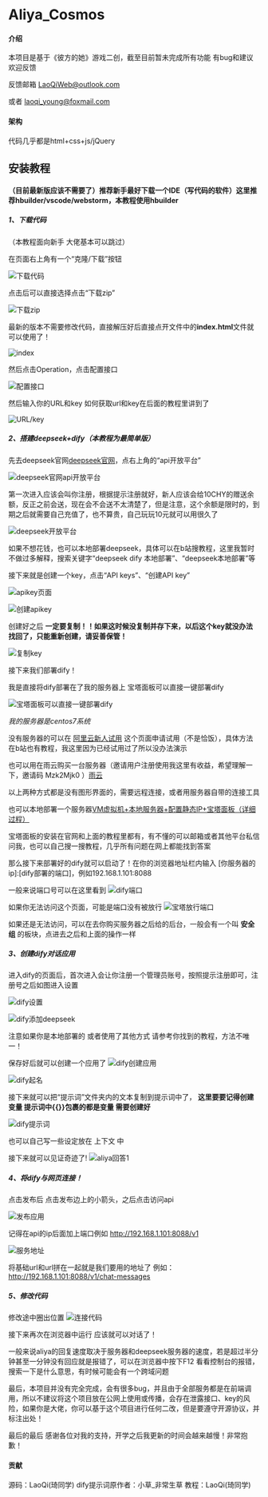 # Aliya_Cosmos

#### 介绍
本项目是基于《彼方的她》游戏二创，截至目前暂未完成所有功能
有bug和建议欢迎反馈

反馈邮箱 
LaoQiWeb@outlook.com

或者
laoqi_young@foxmail.com

#### 架构
代码几乎都是html+css+js/jQuery

## 安装教程
#### （目前最新版应该不需要了）推荐新手最好下载一个IDE（写代码的软件）这里推荐hbuilder/vscode/webstorm，本教程使用hbuilder
##### 1、下载代码

（本教程面向新手 大佬基本可以跳过）

在页面右上角有一个“克隆/下载”按钮

![下载代码](https://foruda.gitee.com/images/1740845733131684457/f6ac7d4d_15010283.png "下载代码")

点击后可以直接选择点击“下载zip”

![下载zip](https://foruda.gitee.com/images/1740845833980335674/545f6c6c_15010283.png "下载zip")

最新的版本不需要修改代码，直接解压好后直接点开文件中的<b>index.html</b>文件就可以使用了！

![index](%E6%95%99%E7%A8%8B%E6%88%AA%E5%9B%BE/index.html.png)

然后点击Operation，点击配置接口

![配置接口](%E6%95%99%E7%A8%8B%E6%88%AA%E5%9B%BE/%E9%85%8D%E7%BD%AE%E6%8E%A5%E5%8F%A3.png)

然后输入你的URL和key 如何获取url和key在后面的教程里讲到了

![URL/key](%E6%95%99%E7%A8%8B%E6%88%AA%E5%9B%BE/URL/key.png)

##### 2、搭建deepseek+dify（本教程为最简单版）
先去deepseek官网[deepseek官网](https://www.deepseek.com/)，点右上角的“api开放平台”

![deepseek官网api开放平台](%E6%95%99%E7%A8%8B%E6%88%AA%E5%9B%BE/deepseek%E5%AE%98%E7%BD%91.png)

第一次进入应该会叫你注册，根据提示注册就好，新人应该会给10CHY的赠送余额，反正之前会送，现在会不会送不太清楚了，但是注意，这个余额是限时的，到期之后就需要自己充值了，也不算贵，自己玩玩10元就可以用很久了

![deepseek开放平台](%E6%95%99%E7%A8%8B%E6%88%AA%E5%9B%BE/deepseek%E5%BC%80%E6%94%BE%E5%B9%B3%E5%8F%B0.png)

如果不想花钱，也可以本地部署deepseek，具体可以在b站搜教程，这里我暂时不做过多解释，搜索关键字“deepseek dify 本地部署”、“deepseek本地部署”等

接下来就是创建一个key，点击“API keys”、“创建API key”

![apikey页面](%E6%95%99%E7%A8%8B%E6%88%AA%E5%9B%BE/apikey%E9%A1%B5%E9%9D%A2.png)

![创建apikey](%E6%95%99%E7%A8%8B%E6%88%AA%E5%9B%BE/%E5%88%9B%E5%BB%BAapikey.png)

创建好之后   **一定要复制！！如果这时候没复制并存下来，以后这个key就没办法找回了，只能重新创建，请妥善保管！** 

![复制key](%E6%95%99%E7%A8%8B%E6%88%AA%E5%9B%BE/%E5%A4%8D%E5%88%B6key.png)

接下来我们部署dify！

我是直接将dify部署在了我的服务器上 宝塔面板可以直接一键部署dify

![宝塔面板可以直接一键部署dify](%E6%95%99%E7%A8%8B%E6%88%AA%E5%9B%BE/%E5%AE%9D%E5%A1%94%E4%B8%80%E9%94%AE%E9%83%A8%E7%BD%B2dify.png)

 _我的服务器是centos7系统_ 

没有服务器的可以在 [阿里云新人试用](https://www.aliyun.com/product/ecs?spm=5176.29677750.nav-v2-dropdown-menu-1.d_main_0_0.5421154a5Q4osv&scm=20140722.M_ecs.P_197.ID_ecs-OR_rec-V_1-MO_3480-ST_12892) 这个页面申请试用（不是恰饭），具体方法在b站也有教程，我这里因为已经试用过了所以没办法演示

也可以用在雨云购买一台服务器（邀请用户注册使用我这里有收益，希望理解一下，邀请码 Mzk2Mjk0 ）[雨云](https://www.rainyun.com/Mzk2Mjk0_)

以上两种方式都是没有图形界面的，需要远程连接，或者用服务器自带的连接工具

也可以本地部署一个服务器[VM虚拟机+本地服务器+配置静态IP+宝塔面板（详细过程）](https://blog.csdn.net/qq_43629264/article/details/125978621)

宝塔面板的安装在官网和上面的教程里都有，有不懂的可以邮箱或者其他平台私信问我，也可以自己搜一搜教程，几乎所有问题在网上都能找到答案

那么接下来部署好的dify就可以启动了！在你的浏览器地址栏内输入 [你服务器的ip]:[dify部署的端口]，例如192.168.1.101:8088

一般来说端口号可以在这里看到
![dify端口](%E6%95%99%E7%A8%8B%E6%88%AA%E5%9B%BE/dify%E7%AB%AF%E5%8F%A3%E5%8F%B7.png)

如果你无法访问这个页面，可能是端口没有被放行
![宝塔放行端口](%E6%95%99%E7%A8%8B%E6%88%AA%E5%9B%BE/%E5%AE%9D%E5%A1%94%E7%AB%AF%E5%8F%A3%E6%94%BE%E8%A1%8C.png)

如果还是无法访问，可以在去你购买服务器之后给的后台，一般会有一个叫 **安全组** 的板块，点进去之后和上面的操作一样

##### 3、创建dify对话应用
进入dify的页面后，首次进入会让你注册一个管理员账号，按照提示注册即可，注册号之后如图进入设置

![dify设置](%E6%95%99%E7%A8%8B%E6%88%AA%E5%9B%BE/dify%E8%AE%BE%E7%BD%AE.png)

![dify添加deepseek](%E6%95%99%E7%A8%8B%E6%88%AA%E5%9B%BE/dyfy%20%E6%B7%BB%E5%8A%A0%20deepseek%20.png)

注意如果你是本地部署的 或者使用了其他方式 请参考你找到的教程，方法不唯一！

保存好后就可以创建一个应用了
![dify创建应用](%E6%95%99%E7%A8%8B%E6%88%AA%E5%9B%BE/dify%E5%88%9B%E5%BB%BA%E5%BA%94%E7%94%A8.png)

![dify起名](%E6%95%99%E7%A8%8B%E6%88%AA%E5%9B%BE/dify%E8%B5%B7%E5%90%8D.png)

接下来就可以把“提示词”文件夹内的文本复制到提示词中了， **这里要要记得创建变量 提示词中{{}}包裹的都是变量 需要创建好** 

![dify提示词](%E6%95%99%E7%A8%8B%E6%88%AA%E5%9B%BE/dify%E6%8F%90%E7%A4%BA%E8%AF%8D.png)

也可以自己写一些设定放在 上下文 中

接下来就可以见证奇迹了!
![aliya回答1](%E6%95%99%E7%A8%8B%E6%88%AA%E5%9B%BE/aliya%E5%9B%9E%E7%AD%941.png)

##### 4、将dify与网页连接！
点击发布后 点击发布边上的小箭头，之后点击访问api

![发布应用](%E6%95%99%E7%A8%8B%E6%88%AA%E5%9B%BE/%E5%8F%91%E5%B8%83%E5%BA%94%E7%94%A8.png)

记得在api的ip后面加上端口例如 http://192.168.1.101:8088/v1

![服务地址](%E6%95%99%E7%A8%8B%E6%88%AA%E5%9B%BE/%E5%9C%B0%E5%9D%80.png)

将基础url和url拼在一起就是我们要用的地址了
例如：http://192.168.1.101:8088/v1/chat-messages

##### 5、修改代码
修改途中圈出位置
![连接代码](%E6%95%99%E7%A8%8B%E6%88%AA%E5%9B%BE/%E8%BF%9E%E6%8E%A5%E4%BB%A3%E7%A0%81.png)

接下来再次在浏览器中运行 应该就可以对话了！

一般来说aliya的回复速度取决于服务器和deepseek服务器的速度，若是超过半分钟甚至一分钟没有回应就是报错了，可以在浏览器中按下F12 看看控制台的报错，搜索一下是什么意思，有时候可能会有一个跨域问题

最后，本项目并没有完全完成，会有很多bug，并且由于全部服务都是在前端调用，所以不建议将这个项目放在公网上使用或传播，会存在泄露接口、key的风险，如果你是大佬，你可以基于这个项目进行任何二改，但是要遵守开源协议，并标注出处！

最后的最后 感谢各位对我的支持，开学之后我更新的时间会越来越慢！非常抱歉！

#### 贡献
源码：LaoQi(琦同学)
dify提示词原作者：小草_非常生草
教程：LaoQi(琦同学)
